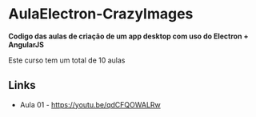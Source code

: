 # AulaElectron-CrazyImages

**Codigo das aulas de criação de um app desktop com uso do Electron + AngularJS**

Este curso tem um total de 10 aulas

## Links
- Aula 01 - https://youtu.be/qdCFQOWALRw
